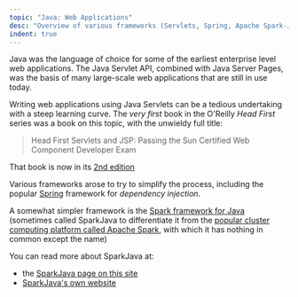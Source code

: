 ```yaml
---
topic: "Java: Web Applications"
desc: "Overview of various frameworks (Servlets, Spring, Apache Spark-Java)"
indent: true
---
```


Java was the language of choice for some of the earliest enterprise level web applications.  The Java Servlet API, combined with Java Server Pages,
was the basis of many large-scale web applications that are still in use today.

Writing web applications using Java Servlets can be a tedious undertaking with a steep learning curve.
The *very first* book in the O'Reilly *Head First* series was a book on this topic, with the unwieldy full title:

> Head First Servlets and JSP: Passing the Sun Certified Web Component Developer Exam

That book is now in its [2nd edition](http://shop.oreilly.com/product/9780596516680.do)

Various frameworks arose to try to simplify the process, including the popular [Spring](https://projects.spring.io/spring-framework/) framework
for *dependency injection*.

A somewhat simpler framework is the [Spark framework for Java](/topics/spark-java.md) (sometimes called SparkJava to differentiate it from the [popular cluster computing platform called Apache Spark](https://spark.apache.org/docs/1.1.0/index.html), with which it has nothing in common except the name)

You can read more about SparkJava at:

* the [SparkJava page on this site](/topics/spark-java/)
* [SparkJava's own website](http://sparkjava.com/)
